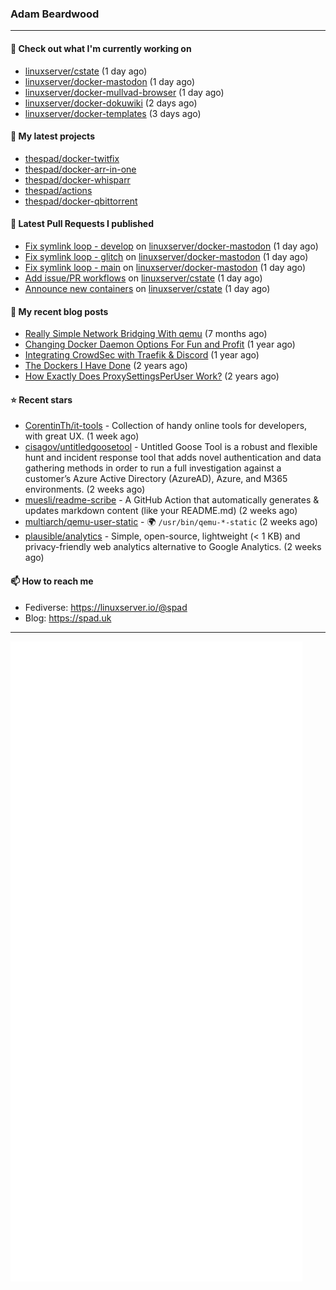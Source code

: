 ### Adam Beardwood
---
#### 👷 Check out what I'm currently working on

- [linuxserver/cstate](https://github.com/linuxserver/cstate) (1 day ago)
- [linuxserver/docker-mastodon](https://github.com/linuxserver/docker-mastodon) (1 day ago)
- [linuxserver/docker-mullvad-browser](https://github.com/linuxserver/docker-mullvad-browser) (1 day ago)
- [linuxserver/docker-dokuwiki](https://github.com/linuxserver/docker-dokuwiki) (2 days ago)
- [linuxserver/docker-templates](https://github.com/linuxserver/docker-templates) (3 days ago)

#### 🌱 My latest projects

- [thespad/docker-twitfix](https://github.com/thespad/docker-twitfix)
- [thespad/docker-arr-in-one](https://github.com/thespad/docker-arr-in-one)
- [thespad/docker-whisparr](https://github.com/thespad/docker-whisparr)
- [thespad/actions](https://github.com/thespad/actions)
- [thespad/docker-qbittorrent](https://github.com/thespad/docker-qbittorrent)

#### 🔨 Latest Pull Requests I published

- [Fix symlink loop - develop](https://github.com/linuxserver/docker-mastodon/pull/47) on [linuxserver/docker-mastodon](https://github.com/linuxserver/docker-mastodon) (1 day ago)
- [Fix symlink loop - glitch](https://github.com/linuxserver/docker-mastodon/pull/46) on [linuxserver/docker-mastodon](https://github.com/linuxserver/docker-mastodon) (1 day ago)
- [Fix symlink loop - main](https://github.com/linuxserver/docker-mastodon/pull/45) on [linuxserver/docker-mastodon](https://github.com/linuxserver/docker-mastodon) (1 day ago)
- [Add issue/PR workflows](https://github.com/linuxserver/cstate/pull/152) on [linuxserver/cstate](https://github.com/linuxserver/cstate) (1 day ago)
- [Announce new containers](https://github.com/linuxserver/cstate/pull/151) on [linuxserver/cstate](https://github.com/linuxserver/cstate) (1 day ago)

#### 📜 My recent blog posts

- [Really Simple Network Bridging With qemu](https://spad.uk/really-simple-network-bridging-with-qemu/) (7 months ago)
- [Changing Docker Daemon Options For Fun and Profit](https://spad.uk/changing-docker-daemon-options-for-fun-and-profit/) (1 year ago)
- [Integrating CrowdSec with Traefik &amp; Discord](https://spad.uk/integrating-crowdsec-with-traefik-discord/) (1 year ago)
- [The Dockers I Have Done](https://spad.uk/the-dockers-ive-done/) (2 years ago)
- [How Exactly Does ProxySettingsPerUser Work?](https://spad.uk/how-does-proxysettingsperuser-work/) (2 years ago)

#### ⭐ Recent stars

- [CorentinTh/it-tools](https://github.com/CorentinTh/it-tools) - Collection of handy online tools for developers, with great UX.  (1 week ago)
- [cisagov/untitledgoosetool](https://github.com/cisagov/untitledgoosetool) - Untitled Goose Tool is a robust and flexible hunt and incident response tool that adds novel authentication and data gathering methods in order to run a full investigation against a customer’s Azure Active Directory (AzureAD), Azure, and M365 environments. (2 weeks ago)
- [muesli/readme-scribe](https://github.com/muesli/readme-scribe) - A GitHub Action that automatically generates &amp; updates markdown content (like your README.md) (2 weeks ago)
- [multiarch/qemu-user-static](https://github.com/multiarch/qemu-user-static) - :earth_africa: `/usr/bin/qemu-*-static` (2 weeks ago)
- [plausible/analytics](https://github.com/plausible/analytics) - Simple, open-source, lightweight (&lt; 1 KB) and privacy-friendly web analytics alternative to Google Analytics. (2 weeks ago)

#### 📫 How to reach me
- Fediverse: https://linuxserver.io/@spad
- Blog: https://spad.uk
---
<img src="https://raw.githubusercontent.com/thespad/thespad/main/github-metrics.svg">
